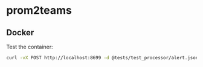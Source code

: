 # prom2teams

## Docker

Test the container:

``` Bash
curl -vX POST http://localhost:8699 -d @tests/test_processor/alert.json --header "Content-Type: application/json"
```